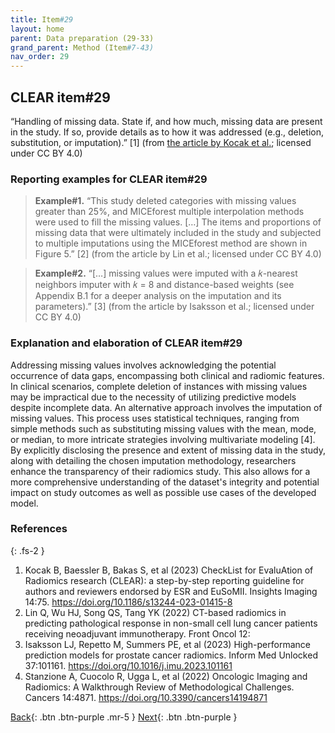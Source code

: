 ```yaml
---
title: Item#29
layout: home
parent: Data preparation (29-33)
grand_parent: Method (Item#7-43)
nav_order: 29
---
```


## CLEAR item#29


“Handling of missing data. State if, and how much, missing data are present in the study. If so, provide details as to how it was addressed (e.g., deletion, substitution, or imputation).”  [1] (from [the article by Kocak et al.](https://insightsimaging.springeropen.com/articles/10.1186/s13244-023-01415-8); licensed under CC BY 4.0)


### Reporting examples for CLEAR item#29

> **Example#1.** “This study deleted categories with missing values greater than 25%, and MICEforest multiple interpolation methods were used to fill the missing values. […] The items and proportions of missing data that were ultimately included in the study and subjected to multiple imputations using the MICEforest method are shown in Figure 5.” [2] (from the article by Lin et al.; licensed under CC BY 4.0)

> **Example#2.** “[…] missing values were imputed with a 𝑘-nearest neighbors imputer with 𝑘 = 8 and distance-based weights (see Appendix B.1 for a deeper analysis on the imputation and its parameters).” [3] (from the article by Isaksson et al.; licensed under CC BY 4.0)

### Explanation and elaboration of CLEAR item#29

Addressing missing values involves acknowledging the potential occurrence of data gaps, encompassing both clinical and radiomic features. In clinical scenarios, complete deletion of instances with missing values may be impractical due to the necessity of utilizing predictive models despite incomplete data. An alternative approach involves the imputation of missing values. This process uses statistical techniques, ranging from simple methods such as substituting missing values with the mean, mode, or median, to more intricate strategies involving multivariate modeling [4]. By explicitly disclosing the presence and extent of missing data in the study, along with detailing the chosen imputation methodology, researchers enhance the transparency of their radiomics study. This also allows for a more comprehensive understanding of the dataset's integrity and potential impact on study outcomes as well as possible use cases of the developed model.

### References

{: .fs-2 }

1. 	Kocak B, Baessler B, Bakas S, et al (2023) CheckList for EvaluAtion of Radiomics research (CLEAR): a step-by-step reporting guideline for authors and reviewers endorsed by ESR and EuSoMII. Insights Imaging 14:75. https://doi.org/10.1186/s13244-023-01415-8
2. 	Lin Q, Wu HJ, Song QS, Tang YK (2022) CT-based radiomics in predicting pathological response in non-small cell lung cancer patients receiving neoadjuvant immunotherapy. Front Oncol 12:
3. 	Isaksson LJ, Repetto M, Summers PE, et al (2023) High-performance prediction models for prostate cancer radiomics. Inform Med Unlocked 37:101161. https://doi.org/10.1016/j.imu.2023.101161
4. 	Stanzione A, Cuocolo R, Ugga L, et al (2022) Oncologic Imaging and Radiomics: A Walkthrough Review of Methodological Challenges. Cancers 14:4871. https://doi.org/10.3390/cancers14194871


[Back](https://radiomic.github.io/CLEAR-E3/docs/Method%20(Item%207-43)/Feature%20extraction%20(25-28)/Item28.html){: .btn .btn-purple .mr-5 }
[Next](https://radiomic.github.io/CLEAR-E3/docs/Method%20(Item%207-43)/Data%20preparation%20(29-33)/Item30.html){: .btn .btn-purple   }
